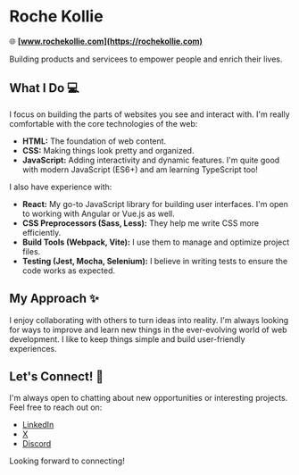 # Roche Kollie

🌐 **[www.rochekollie.com](https://rochekollie.com)**

Building products and servicees to empower people and enrich their lives.

## What I Do 💻

I focus on building the parts of websites you see and interact with. I'm really comfortable with the core technologies of the web:

*   **HTML:** The foundation of web content.
*   **CSS:** Making things look pretty and organized.
*   **JavaScript:** Adding interactivity and dynamic features. I'm quite good with modern JavaScript (ES6+) and am learning TypeScript too!

I also have experience with:

*   **React:** My go-to JavaScript library for building user interfaces. I'm open to working with Angular or Vue.js as well.
*   **CSS Preprocessors (Sass, Less):** They help me write CSS more efficiently.
*   **Build Tools (Webpack, Vite):** I use them to manage and optimize project files.
*   **Testing (Jest, Mocha, Selenium):** I believe in writing tests to ensure the code works as expected.

## My Approach ✨

I enjoy collaborating with others to turn ideas into reality. I'm always looking for ways to improve and learn new things in the ever-evolving world of web development. I like to keep things simple and build user-friendly experiences.

## Let's Connect! 👋

I'm always open to chatting about new opportunities or interesting projects. Feel free to reach out on:

*   [LinkedIn](https://linkedin.com/in/rochekollie)
*   [X](https://x.com/rochekollie)
*   [Discord](https://discord.com/rochekollie)

Looking forward to connecting!